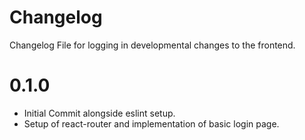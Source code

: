 
# Changelog
Changelog File for logging in developmental changes to the frontend.

# 0.1.0
- Initial Commit alongside eslint setup. 
- Setup of react-router and implementation of basic login page.
